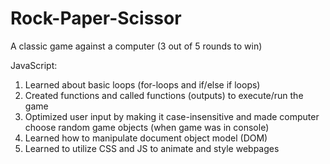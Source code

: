 # Rock-Paper-Scissor
A classic game against a computer (3 out of 5 rounds to win)

JavaScript:
1. Learned about basic loops (for-loops and if/else if loops)
2. Created functions and called functions (outputs) to execute/run the game
3. Optimized user input by making it case-insensitive and made computer choose random game objects (when game was in console)
4. Learned how to manipulate document object model (DOM)
5. Learned to utilize CSS and JS to animate and style webpages
